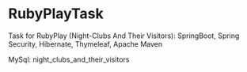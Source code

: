 # RubyPlayTask
Task for RubyPlay (Night-Clubs And Their Visitors): SpringBoot, Spring Security, Hibernate, Thymeleaf, Apache Maven


MySql: night_clubs_and_their_visitors
